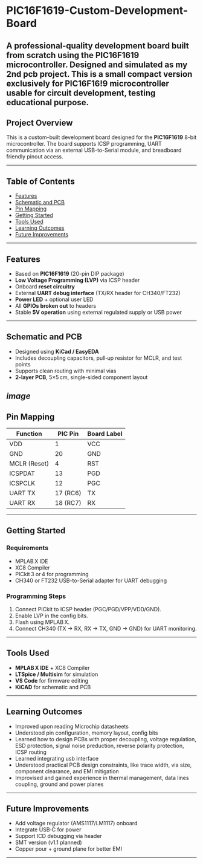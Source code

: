 # PIC16F1619-Custom-Development-Board

A professional-quality development board built from scratch using the PIC16F1619 microcontroller. Designed and simulated as my 2nd pcb project. This is a small compact version exclusively for PIC16F16!9 microcontroller usable for circuit development, testing educational purpose.
---

## Project Overview

This is a custom-built development board designed for the **PIC16F1619** 8-bit microcontroller. The board supports ICSP programming, UART communication via an external USB-to-Serial module, and breadboard friendly pinout access.

---

## Table of Contents

- [Features](#features)  
- [Schematic and PCB](#schematic-and-pcb)  
- [Pin Mapping](#pin-mapping)  
- [Getting Started](#getting-started)  
- [Tools Used](#tools-used)  
- [Learning Outcomes](#learning-outcomes)  
- [Future Improvements](#future-improvements)  

---

## Features

- Based on **PIC16F1619** (20-pin DIP package)  
- **Low Voltage Programming (LVP)** via ICSP header  
- Onboard **reset circuitry**  
- External **UART debug interface** (TX/RX header for CH340/FT232)  
- **Power LED** + optional user LED  
- All **GPIOs broken out** to headers  
- Stable **5V operation** using external regulated supply or USB power  

---

## Schematic and PCB

- Designed using **KiCad / EasyEDA**  
- Includes decoupling capacitors, pull‑up resistor for MCLR, and test points  
- Supports clean routing with minimal vias  
- **2-layer PCB**, 5×5 cm, single-sided component layout  

_image_
---

## Pin Mapping

| Function         | PIC Pin | Board Label |
|------------------|---------|-------------|
| VDD              | 1       | VCC         |
| GND              | 20      | GND         |
| MCLR (Reset)     | 4       | RST         |
| ICSPDAT          | 13      | PGD         |
| ICSPCLK          | 12      | PGC         |
| UART TX          | 17 (RC6)| TX          |
| UART RX          | 18 (RC7)| RX          |

---

## Getting Started

### Requirements

- MPLAB X IDE  
- XC8 Compiler  
- PICkit 3 or 4 for programming  
- CH340 or FT232 USB-to-Serial adapter for UART debugging  

### Programming Steps

1. Connect PICkit to ICSP header (PGC/PGD/VPP/VDD/GND).  
2. Enable LVP in the config bits.  
3. Flash using MPLAB X.  
4. Connect CH340 (TX → RX, RX → TX, GND → GND) for UART monitoring.  

---

## Tools Used

- **MPLAB X IDE** + XC8 Compiler  
- **LTSpice / Multisim** for simulation  
- **VS Code** for firmware editing  
- **KiCAD** for schematic and PCB  

---

## Learning Outcomes

- Improved upon reading Microchip datasheets  
- Understood pin configuration, memory layout, config bits  
- Learned how to design PCBs with proper decoupling, voltage regulation, ESD protection, signal noise preduction, reverse polarity protection, ICSP routing  
- Learned integrating usb interface
- Understood practical PCB design constraints, like trace width, via size, component clearance, and EMI mitigation
- Improvised and gained experience in thermal management, data lines coupling, ground and power planes
---

## Future Improvements

- Add voltage regulator (AMS1117/LM1117) onboard  
- Integrate USB‑C for power  
- Support ICD debugging via header  
- SMT version (v1.1 planned)  
- Copper pour + ground plane for better EMI  

---

